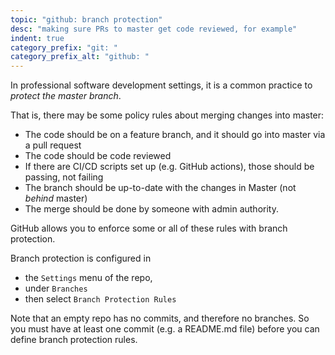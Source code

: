 ```yaml
---
topic: "github: branch protection"
desc: "making sure PRs to master get code reviewed, for example"
indent: true
category_prefix: "git: "
category_prefix_alt: "github: "
---
```


In professional software development settings, it is a common practice to *protect the master branch*. 

That is, there may be some policy rules about merging changes into master:
* The code should be on a feature branch, and it should go into master via a pull request
* The code should be code reviewed
* If there are CI/CD scripts set up (e.g. GitHub actions), those should be passing, not failing
* The branch should be up-to-date with the changes in Master (not *behind* master)
* The merge should be done by someone with admin authority.

GitHub allows you to enforce some or all of these rules with branch protection.

Branch protection is configured in
* the `Settings` menu of the repo,
* under `Branches`
* then select `Branch Protection Rules`

Note that an empty repo has no commits, and therefore no branches.  So you must have at least one commit (e.g. a README.md file) before you can define branch protection rules.
